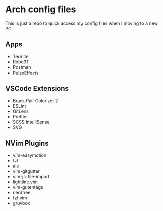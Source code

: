 # Arch config files

This is just a repo to quick access my config files when I moving to a new PC.

## Apps

- Termite
- Robo3T
- Postman
- PulseEffects

## VSCode Extensions

- Brack Pair Colorizer 2
- ESLint
- GitLens
- Prettier
- SCSS IntelliSense
- SVG

## NVim Plugins

- vim-easymotion
- fzf
- ale
- vim-gitgutter
- vim-js-file-import
- lightline.vim
- vim-gutentags
- nerdtree
- fzf.vim
- gruvbox
